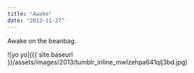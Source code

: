 ```yaml
---
title: "Awake"
date: "2013-11-27"
---
```


Awake on the beanbag.

![yo yo]({{ site.baseurl }}/assets/images/2013/tumblr_inline_mwlzehpa641qlj3bd.jpg)
